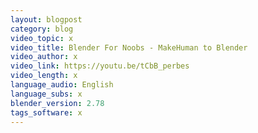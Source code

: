 ```yaml
---
layout: blogpost
category: blog
video_topic: x
video_title: Blender For Noobs - MakeHuman to Blender
video_author: x
video_link: https://youtu.be/tCbB_perbes
video_length: x
language_audio: English
language_subs: x
blender_version: 2.78
tags_software: x
---
```

